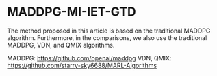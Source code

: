 # MADDPG-MI-IET-GTD


The method proposed in this article is based on the traditional MADDPG algorithm. Furthermore, in the comparisons, we also use the traditional MADDPG, VDN, and QMIX algorithms.

MADDPG: https://github.com/openai/maddpg
VDN, QMIX: https://github.com/starry-sky6688/MARL-Algorithms

